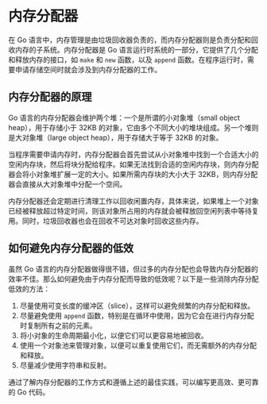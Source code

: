 # 内存分配器

在 Go 语言中，内存管理是由垃圾回收器负责的，而内存分配器则是负责分配和回收内存的子系统。内存分配器是 Go 语言运行时系统的一部分，它提供了几个分配和释放内存的接口，如 `make` 和 `new` 函数，以及 `append` 函数。在程序运行时，需要申请存储空间时就会涉及到内存分配器的工作。

## 内存分配器的原理

Go 语言的内存分配器会维护两个堆：一个是所谓的小对象堆（small object heap），用于存储小于 32KB 的对象，它由多个不同大小的堆块组成。另一个堆则是大对象堆（large object heap），用于存储大于等于 32KB 的对象。

当程序需要申请内存时，内存分配器会首先尝试从小对象堆中找到一个合适大小的空闲内存块，然后将块分配给程序。如果无法找到合适的空闲内存块，则内存分配器会将小对象堆扩展一定的大小。如果所需内存块的大小大于 32KB，则内存分配器会直接从大对象堆中分配一个空间。

内存分配器还会定期进行清理工作以回收闲置内存，具体来说，如果堆上一个对象已经被释放超过特定时间，则该对象所占用的内存就会被释放回空闲列表中等待复用。同时，垃圾回收器也会在回收不可达对象时回收这些内存。

## 如何避免内存分配器的低效

虽然 Go 语言的内存分配器做得很不错，但过多的内存分配也会导致内存分配器的效率不佳。那么如何避免由于内存分配而导致的低效呢？以下是一些消除内存分配低效的方法：

1. 尽量使用可变长度的缓冲区（slice），这样可以避免频繁的内存分配和释放。
2. 尽量避免使用 `append` 函数，特别是在循环中使用，因为它会在进行内存分配时复制所有之前的元素。
3. 将小对象的生命周期最小化，以便它们可以更容易地被回收。
4. 使用一个对象池来管理对象，以便可以重复使用它们，而无需额外的内存分配和释放。
5. 尽量减少使用字符串和反射。

通过了解内存分配器的工作方式和遵循上述的最佳实践，可以编写更高效、更可靠的 Go 代码。